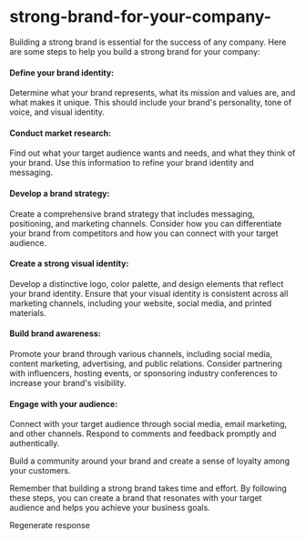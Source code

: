 # strong-brand-for-your-company-


Building a strong brand is essential for the success of any company. Here are some steps to help you build a strong brand for your company:

#### Define your brand identity: 

Determine what your brand represents, what its mission and values are, and what makes it unique. This should include your brand's personality, tone of voice, and visual identity.

#### Conduct market research: 

Find out what your target audience wants and needs, and what they think of your brand. Use this information to refine your brand identity and messaging.

#### Develop a brand strategy: 

Create a comprehensive brand strategy that includes messaging, positioning, and marketing channels. Consider how you can differentiate your brand from competitors and how you can connect with your target audience.

#### Create a strong visual identity: 

Develop a distinctive logo, color palette, and design elements that reflect your brand identity. Ensure that your visual identity is consistent across all marketing channels, including your website, social media, and printed materials.

#### Build brand awareness: 

Promote your brand through various channels, including social media, content marketing, advertising, and public relations. Consider partnering with influencers, hosting events, or sponsoring industry conferences to increase your brand's visibility.

#### Engage with your audience: 

Connect with your target audience through social media, email marketing, and other channels. Respond to comments and feedback promptly and authentically. 

Build a community around your brand and create a sense of loyalty among your customers.

Remember that building a strong brand takes time and effort. By following these steps, you can create a brand that resonates with your target audience and helps you achieve your business goals.





Regenerate response


